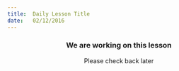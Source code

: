 ```yaml
---
title:  Daily Lesson Title
date:   02/12/2016
---
```


### <center>We are working on this lesson</center> 

 <center>Please check back later</center>
